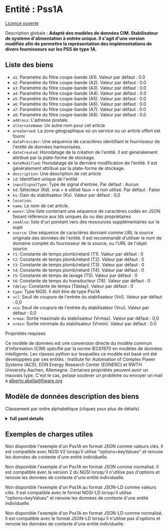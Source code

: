 Entité : Pss1A  
==============  
[Licence ouverte](https://github.com/smart-data-models//dataModel.EnergyCIM/blob/master/Pss1A/LICENSE.md)  
Description globale : **Adapté des modèles de données CIM. Stabilisateur de système d'alimentation à entrée unique. Il s'agit d'une version modifiée afin de permettre la représentation des implémentations de divers fournisseurs sur les PSS de type 1A.**  

## Liste des biens  

- `a1`: Paramètre du filtre coupe-bande (A1). Valeur par défaut : 0.0  - `a2`: Paramètre du filtre coupe-bande (A2). Valeur par défaut : 0.0  - `a3`: Paramètre du filtre coupe-bande (A3). Valeur par défaut : 0.0  - `a4`: Paramètre du filtre coupe-bande (A4). Valeur par défaut : 0.0  - `a5`: Paramètre du filtre coupe-bande (A5). Valeur par défaut : 0.0  - `a6`: Paramètre du filtre coupe-bande (A6). Valeur par défaut : 0.0  - `a7`: Paramètre du filtre coupe-bande (A7). Valeur par défaut : 0.0  - `a8`: Paramètre du filtre coupe-bande (A8). Valeur par défaut : 0.0  - `address`: L'adresse postale.  - `alternateName`: Un autre nom pour cet article  - `areaServed`: La zone géographique où un service ou un article offert est fourni  - `dataProvider`: Une séquence de caractères identifiant le fournisseur de l'entité de données harmonisées.  - `dateCreated`: Horodatage de la création de l'entité. Il est généralement attribué par la plate-forme de stockage.  - `dateModified`: Horodatage de la dernière modification de l'entité. Il est généralement attribué par la plate-forme de stockage.  - `description`: Une description de cet article  - `id`: Identifiant unique de l'entité  - `inputSignalType`: Type de signal d'entrée. Par défaut : Aucun  - `kd`: Sélecteur (Kd). vrai = e utilisé faux = e non utilisé. Par défaut : False  - `ks`: Gain du stabilisateur (Ks). Valeur par défaut : 0,0  - `location`:   - `name`: Le nom de cet article.  - `owner`: Une liste contenant une séquence de caractères codés en JSON faisant référence aux Ids uniques du ou des propriétaires  - `seeAlso`: liste d'uri pointant vers des ressources supplémentaires sur le sujet  - `source`: Une séquence de caractères donnant comme URL la source originale des données de l'entité. Il est recommandé d'utiliser le nom de domaine complet du fournisseur de la source, ou l'URL de l'objet source.  - `t1`: Constante de temps plomb/retard (T1). Valeur par défaut : 0  - `t2`: Constante de temps plomb/retard (T2). Valeur par défaut : 0  - `t3`: Constante de temps plomb/retard (T3). Valeur par défaut : 0  - `t4`: Constante de temps plomb/retard (T4). Valeur par défaut : 0  - `t5`: Constante de temps de lavage (T5). Valeur par défaut : 0  - `t6`: Constante de temps du transducteur (T6). Valeur par défaut : 0  - `tdelay`: Constante de temps (Tdelay). Valeur par défaut : 0  - `type`: Type NGSI. Il doit être de type Pss1A  - `vcl`: Seuil de coupure de l'entrée du stabilisateur (Vcl). Valeur par défaut : 0,0  - `vcu`: Seuil de coupure de l'entrée du stabilisateur (Vcu). Valeur par défaut : 0,0  - `vrmax`: Sortie maximale du stabilisateur (Vrmax). Valeur par défaut : 0,0  - `vrmin`: Sortie minimale du stabilisateur (Vrmin). Valeur par défaut : 0.0    
Propriétés requises  
Ce modèle de données est une conversion directe du modèle commun d'information (CIM) spécifié par la norme IEC61970 en modèles de données intelligents. Les classes python sur lesquelles ce modèle est basé ont été développées par ces entités : Institute for Automation of Complex Power Systems (ACS), EON Energy Research Center (EONERC) et RWTH University Aachen, Allemagne. Certaines propriétés peuvent avoir un mauvais type. C'est le cas, pelase soulever un problème ou envoyer un mail à alberto.abella@fiware.org  
## Modèle de données description des biens  
Classement par ordre alphabétique (cliquez pour plus de détails)  
<details><summary><strong>full yaml details</strong></summary>    
```yaml  
Pss1A:    
  description: 'Adapted from CIM data models. Single input power system stabilizer. It is a modified version in order to allow representation of various vendors'' implementations on PSS type 1A.'    
  properties:    
    a1:    
      description: 'Notch filter parameter (A1). Default: 0.0'    
      type: number    
      x-ngsi:    
        model: https://schema.org/Number    
    a2:    
      description: 'Notch filter parameter (A2). Default: 0.0'    
      type: number    
      x-ngsi:    
        model: https://schema.org/Number    
    a3:    
      description: 'Notch filter parameter (A3). Default: 0.0'    
      type: number    
      x-ngsi:    
        model: https://schema.org/Number    
    a4:    
      description: 'Notch filter parameter (A4). Default: 0.0'    
      type: number    
      x-ngsi:    
        model: https://schema.org/Number    
    a5:    
      description: 'Notch filter parameter (A5). Default: 0.0'    
      type: number    
      x-ngsi:    
        model: https://schema.org/Number    
    a6:    
      description: 'Notch filter parameter (A6). Default: 0.0'    
      type: number    
      x-ngsi:    
        model: https://schema.org/Number    
    a7:    
      description: 'Notch filter parameter (A7). Default: 0.0'    
      type: number    
      x-ngsi:    
        model: https://schema.org/Number    
    a8:    
      description: 'Notch filter parameter (A8). Default: 0.0'    
      type: number    
      x-ngsi:    
        model: https://schema.org/Number    
    address:    
      description: 'The mailing address.'    
      properties:    
        addressCountry:    
          description: 'Property. The country. For example, Spain. Model:''https://schema.org/Text'''    
          type: string    
        addressLocality:    
          description: 'Property. The locality in which the street address is, and which is in the region. Model:''https://schema.org/Text'''    
          type: string    
        addressRegion:    
          description: 'Property. The region in which the locality is, and which is in the country. Model:''https://schema.org/Text'''    
          type: string    
        areaServed:    
          description: 'Property. The geographic area where a service or offered item is provided. Model:''https://schema.org/Text'''    
          type: string    
        postOfficeBoxNumber:    
          description: 'Property. The post office box number for PO box addresses. For example, Spain. Model:''https://schema.org/Text'''    
          type: string    
        postalCode:    
          description: 'Property. The postal code. For example, Spain. Model:''https://schema.org/Text'''    
          type: string    
        streetAddress:    
          description: 'Property. The street address. Model:''https://schema.org/Text'''    
          type: string    
      type: Property    
    alternateName:    
      description: 'An alternative name for this item'    
      type: Property    
    areaServed:    
      description: 'The geographic area where a service or offered item is provided'    
      type: Property    
      x-ngsi:    
        model: https://schema.org/Text    
    dataProvider:    
      description: 'A sequence of characters identifying the provider of the harmonised data entity.'    
      type: Property    
    dateCreated:    
      description: 'Entity creation timestamp. This will usually be allocated by the storage platform.'    
      format: date-time    
      type: Property    
    dateModified:    
      description: 'Timestamp of the last modification of the entity. This will usually be allocated by the storage platform.'    
      format: date-time    
      type: Property    
    description:    
      description: 'A description of this item'    
      type: Property    
    id:    
      anyOf: &pss1a_-_properties_-_owner_-_items_-_anyof    
        - description: 'Property. Identifier format of any NGSI entity'    
          maxLength: 256    
          minLength: 1    
          pattern: ^[\w\-\.\{\}\$\+\*\[\]`|~^@!,:\\]+$    
          type: string    
        - description: 'Property. Identifier format of any NGSI entity'    
          format: uri    
          type: string    
      description: 'Unique identifier of the entity'    
      type: Property    
    inputSignalType:    
      description: 'Type of input signal. Default: None'    
      type: number    
      x-ngsi:    
        model: https://schema.org/Number    
    kd:    
      description: 'Selector (Kd).  true = e used false = e not used. Default: False'    
      type: number    
      x-ngsi:    
        model: https://schema.org/Number    
    ks:    
      description: 'Stabilizer gain (Ks). Default: 0.0'    
      type: number    
      x-ngsi:    
        model: https://schema.org/Number    
    location:    
      $id: https://geojson.org/schema/Geometry.json    
      $schema: "http://json-schema.org/draft-07/schema#"    
      oneOf:    
        - properties:    
            bbox:    
              items:    
                type: number    
              minItems: 4    
              type: array    
            coordinates:    
              items:    
                type: number    
              minItems: 2    
              type: array    
            type:    
              enum:    
                - Point    
              type: string    
          required:    
            - type    
            - coordinates    
          title: 'GeoJSON Point'    
          type: object    
        - properties:    
            bbox:    
              items:    
                type: number    
              minItems: 4    
              type: array    
            coordinates:    
              items:    
                items:    
                  type: number    
                minItems: 2    
                type: array    
              minItems: 2    
              type: array    
            type:    
              enum:    
                - LineString    
              type: string    
          required:    
            - type    
            - coordinates    
          title: 'GeoJSON LineString'    
          type: object    
        - properties:    
            bbox:    
              items:    
                type: number    
              minItems: 4    
              type: array    
            coordinates:    
              items:    
                items:    
                  items:    
                    type: number    
                  minItems: 2    
                  type: array    
                minItems: 4    
                type: array    
              type: array    
            type:    
              enum:    
                - Polygon    
              type: string    
          required:    
            - type    
            - coordinates    
          title: 'GeoJSON Polygon'    
          type: object    
        - properties:    
            bbox:    
              items:    
                type: number    
              minItems: 4    
              type: array    
            coordinates:    
              items:    
                items:    
                  type: number    
                minItems: 2    
                type: array    
              type: array    
            type:    
              enum:    
                - MultiPoint    
              type: string    
          required:    
            - type    
            - coordinates    
          title: 'GeoJSON MultiPoint'    
          type: object    
        - properties:    
            bbox:    
              items:    
                type: number    
              minItems: 4    
              type: array    
            coordinates:    
              items:    
                items:    
                  items:    
                    type: number    
                  minItems: 2    
                  type: array    
                minItems: 2    
                type: array    
              type: array    
            type:    
              enum:    
                - MultiLineString    
              type: string    
          required:    
            - type    
            - coordinates    
          title: 'GeoJSON MultiLineString'    
          type: object    
        - properties:    
            bbox:    
              items:    
                type: number    
              minItems: 4    
              type: array    
            coordinates:    
              items:    
                items:    
                  items:    
                    items:    
                      type: number    
                    minItems: 2    
                    type: array    
                  minItems: 4    
                  type: array    
                type: array    
              type: array    
            type:    
              enum:    
                - MultiPolygon    
              type: string    
          required:    
            - type    
            - coordinates    
          title: 'GeoJSON MultiPolygon'    
          type: object    
      title: 'GeoJSON Geometry'    
    name:    
      description: 'The name of this item.'    
      type: Property    
    owner:    
      description: 'A List containing a JSON encoded sequence of characters referencing the unique Ids of the owner(s)'    
      items:    
        anyOf: *pss1a_-_properties_-_owner_-_items_-_anyof    
        description: 'Property. Unique identifier of the entity'    
      type: Property    
    seeAlso:    
      description: 'list of uri pointing to additional resources about the item'    
      oneOf:    
        - items:    
            - format: uri    
              type: string    
          minItems: 1    
          type: array    
        - format: uri    
          type: string    
      type: Property    
    source:    
      description: 'A sequence of characters giving the original source of the entity data as a URL. Recommended to be the fully qualified domain name of the source provider, or the URL to the source object.'    
      type: Property    
    t1:    
      description: 'Lead/lag time constant (T1). Default: 0'    
      type: number    
      x-ngsi:    
        model: https://schema.org/Number    
    t2:    
      description: 'Lead/lag time constant (T2). Default: 0'    
      type: number    
      x-ngsi:    
        model: https://schema.org/Number    
    t3:    
      description: 'Lead/lag time constant (T3). Default: 0'    
      type: number    
      x-ngsi:    
        model: https://schema.org/Number    
    t4:    
      description: 'Lead/lag time constant (T4). Default: 0'    
      type: number    
      x-ngsi:    
        model: https://schema.org/Number    
    t5:    
      description: 'Washout time constant (T5). Default: 0'    
      type: number    
      x-ngsi:    
        model: https://schema.org/Number    
    t6:    
      description: 'Transducer time constant (T6). Default: 0'    
      type: number    
      x-ngsi:    
        model: https://schema.org/Number    
    tdelay:    
      description: 'Time constant (Tdelay). Default: 0'    
      type: number    
      x-ngsi:    
        model: https://schema.org/Number    
    type:    
      description: 'NGSI type. It has to be Pss1A'    
      enum:    
        - Pss1A    
      type: Property    
    vcl:    
      description: 'Stabilizer input cutoff threshold (Vcl). Default: 0.0'    
      type: number    
      x-ngsi:    
        model: https://schema.org/Number    
    vcu:    
      description: 'Stabilizer input cutoff threshold (Vcu). Default: 0.0'    
      type: number    
      x-ngsi:    
        model: https://schema.org/Number    
    vrmax:    
      description: 'Maximum stabilizer output (Vrmax). Default: 0.0'    
      type: number    
      x-ngsi:    
        model: https://schema.org/Number    
    vrmin:    
      description: 'Minimum stabilizer output (Vrmin). Default: 0.0'    
      type: number    
      x-ngsi:    
        model: https://schema.org/Number    
  required: []    
  type: object    
```  
</details>    
## Exemples de charges utiles  
Non disponible l'exemple d'un Pss1A en format JSON comme valeurs clés. Il est compatible avec NGSI V2 lorsqu'il utilise "options=keyValues" et renvoie les données de contexte d'une entité individuelle.  
Non disponible l'exemple d'un Pss1A en format JSON comme normalisé. Il est compatible avec la version 2 du NGSI lorsqu'il n'utilise pas d'options et renvoie les données de contexte d'une entité individuelle.  
Non disponible l'exemple d'un Pss1A au format JSON-LD comme valeurs clés. Il est compatible avec le format NGSI-LD lorsqu'il utilise "options=keyValues" et renvoie les données de contexte d'une entité individuelle.  
Non disponible l'exemple d'un Pss1A en format JSON-LD comme normalisé. Il est compatible avec le format JSON-LD lorsqu'il n'utilise pas d'options et renvoie les données de contexte d'une entité individuelle.  
